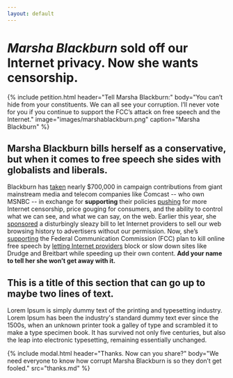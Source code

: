 ```yaml
---
layout: default
---
```


# *Marsha Blackburn* sold off our Internet privacy. Now she wants censorship.

{% include petition.html header="Tell Marsha Blackburn:" body="You can’t hide from your constituents. We can all see your corruption. I’ll never vote for you if you continue to support the FCC’s attack on free speech and the Internet." image="images/marshablackburn.png" caption="Marsha Blackburn" %}

## Marsha Blackburn bills herself as a conservative, but when it comes to free speech she sides with globalists and liberals.

Blackburn has [taken](http://www.vocativ.com/415350/house-rep-pushing-to-set-back-online-privacy-rakes-in-industry-funds/) nearly $700,000 in campaign contributions from giant mainstream media and telecom companies like Comcast -- who own MSNBC -- in exchange for **supporting** their policies [pushing](https://www.eff.org/deeplinks/2017/06/attack-net-neutrality-attack-free-speech) for more Internet censorship, price gouging for consumers, and the ability to control what we can see, and what we can say, on the web. Earlier this year, she [sponsored](https://www.theverge.com/2017/3/29/15100620/congress-fcc-isp-web-browsing-privacy-fire-sale) a disturbingly sleazy bill to let Internet providers to sell our web browsing history to advertisers without our permission. Now, she’s [supporting](http://www.tennessean.com/story/news/2017/05/31/blackburn-fccs-rollback-net-neutrality-rules-a-positive-step/356558001/) the Federal Communication Commission (FCC) plan to kill online free speech by [letting Internet providers](https://www.newsmax.com/DavidGoodfriend/comcast-fcc-pai/2017/04/26/id/786478/) block or slow down sites like Drudge and Breitbart while speeding up their own content. **Add your name to tell her she won’t get away with it.**

## This is a title of this section that can go up to maybe two lines of text.

Lorem Ipsum is simply dummy text of the printing and typesetting industry. Lorem Ipsum has been the industry's standard dummy text ever since the 1500s, when an unknown printer took a galley of type and scrambled it to make a type specimen book. It has survived not only five centuries, but also the leap into electronic typesetting, remaining essentially unchanged.

{% include modal.html header="Thanks. Now can you share?" body="We need everyone to know how corrupt Marsha Blackburn is so they don’t get fooled." src="thanks.md" %}
